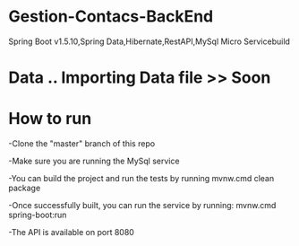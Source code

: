 # Gestion-Contacs-BackEnd
Spring Boot v1.5.10,Spring Data,Hibernate,RestAPI,MySql
Micro Servicebuild

# Data .. Importing Data file >> Soon


# How to run

-Clone the "master" branch of this repo

-Make sure you are running the MySql service

-You can build the project and run the tests by running mvnw.cmd clean package

-Once successfully built, you can run the service by running: mvnw.cmd spring-boot:run

-The API is available on port 8080
